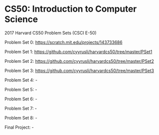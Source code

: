 # CS50: Introduction to Computer Science
2017 Harvard CS50 Problem Sets (CSCI E-50)

Problem Set 0: https://scratch.mit.edu/projects/143733686

Problem Set 1: https://github.com/cyyrusli/harvardcs50/tree/master/PSet1

Problem Set 2: https://github.com/cyyrusli/harvardcs50/tree/master/PSet2

Problem Set 3: https://github.com/cyyrusli/harvardcs50/tree/master/PSet3

Problem Set 4: -

Problem Set 5: -

Problem Set 6: -

Problem Set 7: -

Problem Set 8: -

Final Project: -

